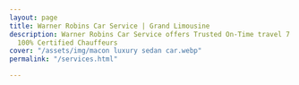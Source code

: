 ```yaml
---
layout: page
title: Warner Robins Car Service | Grand Limousine
description: Warner Robins Car Service offers Trusted On-Time travel 7 days a week.
  100% Certified Chauffeurs
cover: "/assets/img/macon luxury sedan car.webp"
permalink: "/services.html"

---
```

